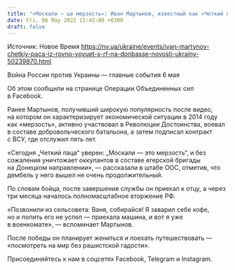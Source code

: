 ```yaml
---
title: "«Москали — це мерзость»: Иван Мартынов, известный как «Четкий паца из Ровно», воюет с РФ на Донбассе"
date: Fri, 06 May 2022 11:43:00 +0300
draft: false
---
```

Источник: Новое Время https://nv.ua/ukraine/events/ivan-martynov-chetkiy-paca-iz-rovno-voyuet-s-rf-na-donbasse-novosti-ukrainy-50239870.html


Война России против Украины — главные события 6 мая

Об этом сообщили на странице Операции Объединенных сил в Facebook.

Ранее Мартынов, получивший широкую популярность после видео, на котором он характеризирует экономической ситуации в 2014 году как «мерзость», активно участвовал в Революции Достоинства, воевал в составе добровольческого батальона, а затем подписал контракт с ВСУ, где отслужил пять лет.

«Сегодня „Четкий паца“ уверен: „Москали — это мерзость“, и без сожаления уничтожает оккупантов в составе егерской бригады на Донецком направлении», — рассказали в штабе ООС, отметив, что дембель у него вышел не очень продолжительный.

По словам бойца, после завершения службы он приехал к отцу, а через три месяца началось полномасштабное вторжение РФ.

«Позвонили из сельсовета: Ваня, собирайся! Я заварил себе кофе, но и попить его не успел — приехала машина, и вот я уже в военкомате», — вспоминает Мартынов.

После победы он планирует жениться и поехать путешествовать — «посмотреть на мир без рашистской гадости».

Присоединяйтесь к нам в соцсетях Facebook, Telegram и Instagram.
